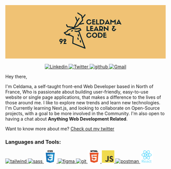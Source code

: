 [![Celdama Github Banner](./assets/banner.jpeg)](https://twitter.com/CeldamaDev)

<p align="center">
  <a href="https://www.linkedin.com/in/celdama-dev-b834b2224/" >
    <img src="https://img.shields.io/badge/celdama-%230077B5.svg?style=for-the-badge&logo=linkedin&logoColor=white" alt="Linkedin" />
  </a>
  <a href="https://twitter.com/CeldamaDev" >
    <img src="https://img.shields.io/badge/-@CeldamaDev-%231DA1F2.svg?style=for-the-badge&logo=Twitter&logoColor=white" alt="Twitter" />
  </a>
  <a href="https://github.com/Celdama" >
    <img src=https://img.shields.io/badge/github-%2324292e.svg?&style=for-the-badge&logo=github&logoColor=white alt=github  />
  </a>
  <a href="mailto:celdama.dev@gmail.com">
    <img alt="Gmail" src="https://img.shields.io/badge/Gmail-D14836?style=for-the-badge&logo=gmail&logoColor=white" />
  </a>
</p>

Hey there,

I'm Celdama, a self-taught front-end Web Developer based in North of France, Who is passionate about building user-friendly, easy-to-use website or single page applications, that makes a difference to the lives of those around me. I like to explore new trends and learn new technologies. I'm Currently learning Next.js, and looking to collaborate on Open-Source projects, with a goal to be more involved in the Community. I'm also open to having a chat about **Anything Web Development Related**.

Want to know more about me? [Check out my twitter](https://twitter.com/CeldamaDev)

<h3 align="left">Languages and Tools:</h3>
<p align="left">

  <a href="https://tailwindcss.com/" target="_blank"> 
    <img src="https://imgs.search.brave.com/lsMQTU9FMT8wdE0Gadtha4NVUemxUvLHeZ6fibrrxp4/rs:fit:632:632:1/g:ce/aHR0cHM6Ly9taXJv/Lm1lZGl1bS5jb20v/bWF4LzYzMi8xKjVR/RDhES2hPalJlLWdj/WWpvemxMTlEucG5n" alt="tailwind" width="40" height="40"/> 
  </a> 
  <a href="https://sass-lang.com/" target="_blank"> 
    <img src="https://sass-lang.com/assets/img/logos/logo-b6e1ef6e.svg" alt="sass" width="40" height="40"/> 
  </a>
  <a href="https://www.w3schools.com/css/" target="_blank"> 
    <img src="https://raw.githubusercontent.com/devicons/devicon/master/icons/css3/css3-original-wordmark.svg" alt="css3" width="40" height="40"/> 
  </a>
  <a href="https://www.figma.com/" target="_blank"> 
    <img src="https://www.vectorlogo.zone/logos/figma/figma-icon.svg" alt="figma" width="40" height="40"/> 
  </a> 
  <a href="https://git-scm.com/" target="_blank"> 
    <img src="https://www.vectorlogo.zone/logos/git-scm/git-scm-icon.svg" alt="git" width="40" height="40"/> 
  </a> 
  <a href="https://www.w3.org/html/" target="_blank"> 
    <img src="https://raw.githubusercontent.com/devicons/devicon/master/icons/html5/html5-original-wordmark.svg" alt="html5" width="40" height="40"/> 
  </a> 
  <a href="https://developer.mozilla.org/en-US/docs/Web/JavaScript" target="_blank"> 
    <img src="https://raw.githubusercontent.com/devicons/devicon/master/icons/javascript/javascript-original.svg" alt="javascript" width="40" height="40"/> 
  </a> 
  <a href="https://postman.com" target="_blank"> 
    <img src="https://www.vectorlogo.zone/logos/getpostman/getpostman-icon.svg" alt="postman" width="40" height="40"/> 
  </a>
  <a href="https://reactjs.org/" target="_blank"> 
    <img src="https://raw.githubusercontent.com/devicons/devicon/master/icons/react/react-original-wordmark.svg" alt="react" width="40" height="40"/> 
  </a> 
</p>

<!--START_SECTION:activity-->

<!--
**Celdama/Celdama** is a ✨ _special_ ✨ repository because its `README.md` (this file) appears on your GitHub profile.

Here are some ideas to get you started:

- 🔭 I’m currently working on ...
- 🌱 I’m currently learning ...
- 👯 I’m looking to collaborate on ...
- 🤔 I’m looking for help with ...
- 💬 Ask me about ...
- 📫 How to reach me: ...
- 😄 Pronouns: ...
- ⚡ Fun fact: ...
-->

<!--
https://github-readme-stats.vercel.app/api?username=celdama&hide=contribs,prs&show_icons=true&theme=great-gatsby

https://github-readme-stats.vercel.app/api/pin/?username=celdama&repo=my-recipe-app&theme=great-gatsby

https://github-readme-stats.vercel.app/api/top-langs/?username=celdama&layout=compact&theme=great-gatsby


https://github-readme-stats.vercel.app/api/wakatime?username=celdama -->
